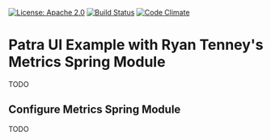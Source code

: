 [![License: Apache 2.0](https://img.shields.io/badge/License-Apache%202.0-blue.svg)](https://opensource.org/licenses/Apache-2.0) [![Build Status][travis-badge]][travis-badge-url] 
[![Code Climate][codeclimate-badge]][codeclimate-badge-url]

Patra UI Example with Ryan Tenney's Metrics Spring Module
===================================================================
TODO

## Configure Metrics Spring Module
TODO

[travis-badge]: https://travis-ci.org/indrabasak/metrics-example.svg?branch=master
[travis-badge-url]: https://travis-ci.org/indrabasak/metrics-example

[codeclimate-badge]: https://codeclimate.com/github/indrabasak/metrics-example/badges/gpa.svg
[codeclimate-badge-url]: https://codeclimate.com/github/indrabasak/metrics-example